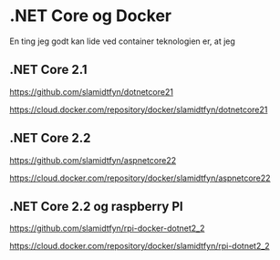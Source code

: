# .NET Core og Docker

En ting jeg godt kan lide ved container teknologien er, at jeg

## .NET Core 2.1

https://github.com/slamidtfyn/dotnetcore21

https://cloud.docker.com/repository/docker/slamidtfyn/dotnetcore21

## .NET Core 2.2

https://github.com/slamidtfyn/aspnetcore22

https://cloud.docker.com/repository/docker/slamidtfyn/aspnetcore22


## .NET Core 2.2 og raspberry PI

https://github.com/slamidtfyn/rpi-docker-dotnet2_2

https://cloud.docker.com/repository/docker/slamidtfyn/rpi-dotnet2_2
<!--stackedit_data:
eyJoaXN0b3J5IjpbMzI1MDk4MTgsMTUzNDgzMjM2XX0=
-->